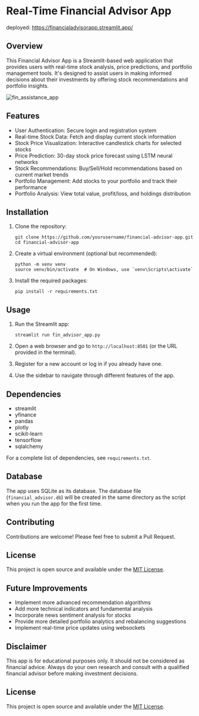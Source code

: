 # Real-Time Financial Advisor App
deployed: https://financialadvisorapp.streamlit.app/
## Overview

This Financial Advisor App is a Streamlit-based web application that provides users with real-time stock analysis, price predictions, and portfolio management tools. It's designed to assist users in making informed decisions about their investments by offering stock recommendations and portfolio insights.

![fin_assistance_app](https://github.com/user-attachments/assets/b14852d7-6dfa-4c78-bb9d-83ed3bb00e7b)



## Features

- User Authentication: Secure login and registration system
- Real-time Stock Data: Fetch and display current stock information
- Stock Price Visualization: Interactive candlestick charts for selected stocks
- Price Prediction: 30-day stock price forecast using LSTM neural networks
- Stock Recommendations: Buy/Sell/Hold recommendations based on current market trends
- Portfolio Management: Add stocks to your portfolio and track their performance
- Portfolio Analysis: View total value, profit/loss, and holdings distribution

## Installation

1. Clone the repository:
   ```
   git clone https://github.com/yourusername/financial-advisor-app.git
   cd financial-advisor-app
   ```

2. Create a virtual environment (optional but recommended):
   ```
   python -m venv venv
   source venv/bin/activate  # On Windows, use `venv\Scripts\activate`
   ```

3. Install the required packages:
   ```
   pip install -r requirements.txt
   ```

## Usage

1. Run the Streamlit app:
   ```
   streamlit run fin_advisor_app.py
   ```

2. Open a web browser and go to `http://localhost:8501` (or the URL provided in the terminal).

3. Register for a new account or log in if you already have one.

4. Use the sidebar to navigate through different features of the app.

## Dependencies

- streamlit
- yfinance
- pandas
- plotly
- scikit-learn
- tensorflow
- sqlalchemy

For a complete list of dependencies, see `requirements.txt`.

## Database

The app uses SQLite as its database. The database file (`financial_advisor.db`) will be created in the same directory as the script when you run the app for the first time.

## Contributing

Contributions are welcome! Please feel free to submit a Pull Request.

## License

This project is open source and available under the [MIT License](LICENSE).

## Future Improvements

- Implement more advanced recommendation algorithms
- Add more technical indicators and fundamental analysis
- Incorporate news sentiment analysis for stocks
- Provide more detailed portfolio analytics and rebalancing suggestions
- Implement real-time price updates using websockets

## Disclaimer

This app is for educational purposes only. It should not be considered as financial advice. Always do your own research and consult with a qualified financial advisor before making investment decisions.

## License

This project is open source and available under the [MIT License](LICENSE).
